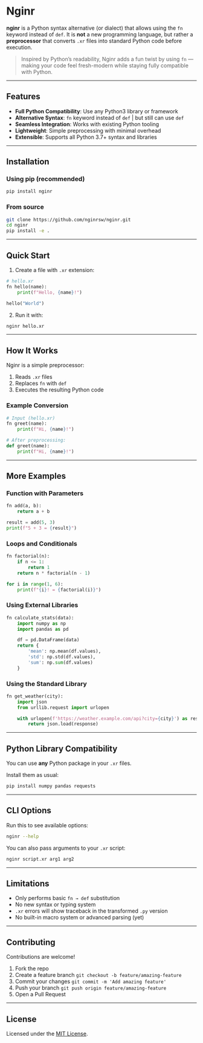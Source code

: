 # Nginr

**nginr** is a Python syntax alternative (or dialect) that allows using the `fn` keyword instead of `def`. It is **not** a new programming language, but rather a **preprocessor** that converts `.xr` files into standard Python code before execution.

> Inspired by Python’s readability, Nginr adds a fun twist by using `fn` — making your code feel fresh-modern while staying fully compatible with Python.

---

## Features

- **Full Python Compatibility**: Use any Python3 library or framework
- **Alternative Syntax**: `fn` keyword instead of `def` | but still can use `def`
- **Seamless Integration**: Works with existing Python tooling
- **Lightweight**: Simple preprocessing with minimal overhead
- **Extensible**: Supports all Python 3.7+ syntax and libraries

---

## Installation

### Using pip (recommended)

```bash
pip install nginr
````

### From source

```bash
git clone https://github.com/nginrsw/nginr.git
cd nginr
pip install -e .
```

---

## Quick Start

1. Create a file with `.xr` extension:

```python
# hello.xr
fn hello(name):
    print(f"Hello, {name}!")

hello("World")
```

2. Run it with:

```bash
nginr hello.xr
```

---

## How It Works

Nginr is a simple preprocessor:

1. Reads `.xr` files
2. Replaces `fn` with `def`
3. Executes the resulting Python code

### Example Conversion

```python
# Input (hello.xr)
fn greet(name):
    print(f"Hi, {name}!")

# After preprocessing:
def greet(name):
    print(f"Hi, {name}!")
```

---

## More Examples

### Function with Parameters

```python
fn add(a, b):
    return a + b

result = add(5, 3)
print(f"5 + 3 = {result}")
```

### Loops and Conditionals

```python
fn factorial(n):
    if n <= 1:
        return 1
    return n * factorial(n - 1)

for i in range(1, 6):
    print(f"{i}! = {factorial(i)}")
```

### Using External Libraries

```python
fn calculate_stats(data):
    import numpy as np
    import pandas as pd

    df = pd.DataFrame(data)
    return {
        'mean': np.mean(df.values),
        'std': np.std(df.values),
        'sum': np.sum(df.values)
    }
```

### Using the Standard Library

```python
fn get_weather(city):
    import json
    from urllib.request import urlopen

    with urlopen(f'https://weather.example.com/api?city={city}') as response:
        return json.load(response)
```

---

## Python Library Compatibility

You can use **any** Python package in your `.xr` files.

Install them as usual:

```bash
pip install numpy pandas requests
```

---

## CLI Options

Run this to see available options:

```bash
nginr --help
```

You can also pass arguments to your `.xr` script:

```bash
nginr script.xr arg1 arg2
```

---

## Limitations

* Only performs basic `fn → def` substitution
* No new syntax or typing system
* `.xr` errors will show traceback in the transformed `.py` version
* No built-in macro system or advanced parsing (yet)

---

## Contributing

Contributions are welcome!

1. Fork the repo
2. Create a feature branch
   `git checkout -b feature/amazing-feature`
3. Commit your changes
   `git commit -m 'Add amazing feature'`
4. Push your branch
   `git push origin feature/amazing-feature`
5. Open a Pull Request

---

## License

Licensed under the [MIT License](LICENSE).
